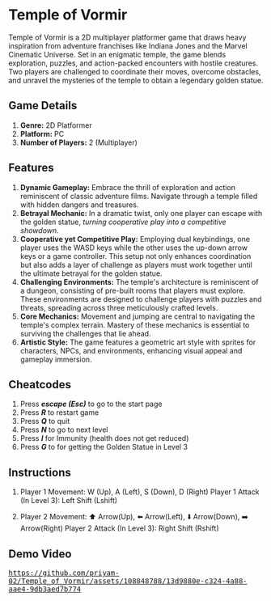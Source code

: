 # Temple of Vormir
Temple of Vormir is a 2D multiplayer platformer game that draws heavy inspiration from adventure franchises like Indiana Jones and the Marvel Cinematic Universe. 
Set in an enigmatic temple, the game blends exploration, puzzles, and action-packed encounters with hostile creatures. 
Two players are challenged to coordinate their moves, overcome obstacles, and unravel the mysteries of the temple to obtain a legendary golden statue.


## Game Details

1. **Genre:** 2D Platformer
2. **Platform:** PC
3. **Number of Players:** 2 (Multiplayer)


## Features

1. **Dynamic Gameplay:** Embrace the thrill of exploration and action reminiscent of classic adventure films. Navigate through a temple filled with hidden dangers and treasures.
2. **Betrayal Mechanic:** In a dramatic twist, only one player can escape with the golden statue, _turning cooperative play into a competitive showdown_.
3. **Cooperative yet Competitive Play:** Employing dual keybindings, one player uses the WASD keys while the other uses the up-down arrow keys or a game controller. This setup not only enhances coordination but also adds a layer of challenge as players must work together until the ultimate betrayal for the golden statue.
4. **Challenging Environments:** The temple's architecture is reminiscent of a dungeon, consisting of pre-built rooms that players must explore. These environments are designed to challenge players with puzzles and threats, spreading across three meticulously crafted levels.
5. **Core Mechanics:** Movement and jumping are central to navigating the temple's complex terrain. Mastery of these mechanics is essential to surviving the challenges that lie ahead.
6. **Artistic Style:** The game features a geometric art style with sprites for characters, NPCs, and environments, enhancing visual appeal and gameplay immersion.


## Cheatcodes

1. Press **_escape (Esc)_** to go to the start page
2. Press **_R_** to restart game
3. Press **_Q_** to quit
4. Press **_N_** to go to next level
5. Press **_I_** for Immunity (health does not get reduced)
6. Press **_G_** to for getting the Golden Statue in Level 3


## Instructions

1. Player 1 Movement: W (Up), A (Left), S (Down), D (Right)
   Player 1 Attack (In Level 3): Left Shift (Lshift)

2. Player 2 Movement: ⬆️ Arrow(Up), ⬅️ Arrow(Left), ⬇️ Arrow(Down), ➡️ Arrow(Right) 
   Player 2 Attack (In Level 3): Right Shift (Rshift)


## Demo Video

<kbd>https://github.com/priyam-02/Temple_of_Vormir/assets/108848788/13d9880e-c324-4a88-aae4-9db3aed7b774</kbd>
